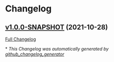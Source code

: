 # Changelog

## [v1.0.0-SNAPSHOT](https://github.com/NASA-PDS/big-data-crawler-server/tree/v1.0.0-SNAPSHOT) (2021-10-28)

[Full Changelog](https://github.com/NASA-PDS/big-data-crawler-server/compare/e5bc1897d0dbe974f5790094019612b3503cb5b9...v1.0.0-SNAPSHOT)



\* *This Changelog was automatically generated by [github_changelog_generator](https://github.com/github-changelog-generator/github-changelog-generator)*

